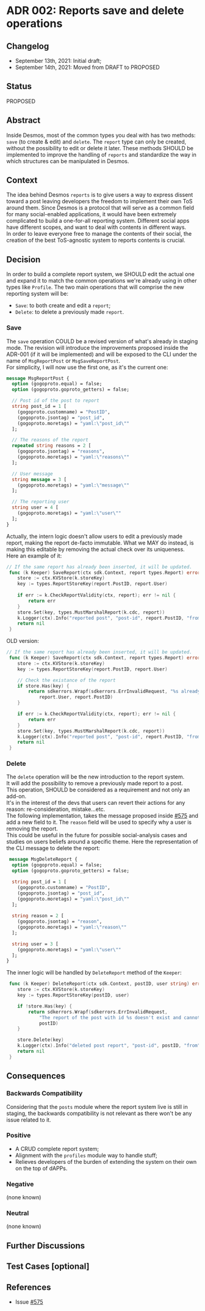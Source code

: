 # ADR 002: Reports save and delete operations

## Changelog

- September 13th, 2021: Initial draft;
- September 14th, 2021: Moved from DRAFT to PROPOSED

## Status

PROPOSED

## Abstract

Inside Desmos, most of the common types you deal with has two methods: `save` (to create & edit) and `delete`.
The `report` type can only be created, without the possibility to edit or delete it later.
These methods SHOULD be implemented to improve the handling of `reports` and standardize the way in which
structures can be manipulated in Desmos.

## Context

The idea behind Desmos `reports` is to give users a way to express dissent toward a post leaving 
developers the freedom to implement their own ToS around them.
Since Desmos is a protocol that will serve as a common field for many social-enabled applications, 
it would have been extremely complicated to build a one-for-all reporting system. 
Different social apps have different scopes, and want to deal with contents in different ways.   
In order to leave everyone free to manage the contents of their social, the creation of the best
ToS-agnostic system to reports contents is crucial.

## Decision

In order to build a complete report system, we SHOULD edit the actual one and expand it to match the common
operations we're already using in other types like `Profile`.
The two main operations that will comprise the new reporting system will be:
 * `Save`: to both create and edit a `report`;
 * `Delete`: to delete a previously made `report`.

### Save
The `save` operation COULD be a revised version of what's already in staging mode.
The revision will introduce the improvements proposed inside the ADR-001 (if it will be implemented) and will be exposed 
to the CLI under the name of `MsgReportPost` or `MsgSaveReportPost`.   
For simplicity, I will now use the first one, as it's the current one:
```protobuf
message MsgReportPost {
  option (gogoproto.equal) = false;
  option (gogoproto.goproto_getters) = false;

  // Post id of the post to report
  string post_id = 1 [
    (gogoproto.customname) = "PostID",
    (gogoproto.jsontag) = "post_id",
    (gogoproto.moretags) = "yaml:\"post_id\""
  ];

  // The reasons of the report
  repeated string reasons = 2 [
    (gogoproto.jsontag) = "reasons",
    (gogoproto.moretags) = "yaml:\"reasons\""
  ];

  // User message
  string message = 3 [ 
    (gogoproto.moretags) = "yaml:\"message\"" 
  ];

  // The reporting user
  string user = 4 [ 
    (gogoproto.moretags) = "yaml:\"user\"" 
  ];
}
```
Actually, the intern logic doesn't allow users to edit a previously made report, making the report de-facto immutable. 
What we MAY do instead, is making this editable by removing the actual check over its uniqueness.  
Here an example of it:  
```go
// If the same report has already been inserted, it will be updated.
 func (k Keeper) SaveReport(ctx sdk.Context, report types.Report) error {
 	store := ctx.KVStore(k.storeKey)
 	key := types.ReportStoreKey(report.PostID, report.User)
 	
 	if err := k.CheckReportValidity(ctx, report); err != nil {
 		return err
 	}
	store.Set(key, types.MustMarshalReport(k.cdc, report))
	k.Logger(ctx).Info("reported post", "post-id", report.PostID, "from", report.User)
 	return nil
 }
```

OLD version:
```go
// If the same report has already been inserted, it will be updated.
 func (k Keeper) SaveReport(ctx sdk.Context, report types.Report) error {
 	store := ctx.KVStore(k.storeKey)
 	key := types.ReportStoreKey(report.PostID, report.User)

 	// Check the existance of the report
 	if store.Has(key) {
 		return sdkerrors.Wrapf(sdkerrors.ErrInvalidRequest, "%s already reported post with id %s",
 			report.User, report.PostID)
 	}

 	if err := k.CheckReportValidity(ctx, report); err != nil {
 		return err
 	}
	store.Set(key, types.MustMarshalReport(k.cdc, report))
	k.Logger(ctx).Info("reported post", "post-id", report.PostID, "from", report.User)
 	return nil
 }
```
### Delete 
The `delete` operation will be the new introduction to the report system.   
It will add the possibility to remove a previously made report to a post.  
This operation, SHOULD be considered as a requirement and not only an add-on.  
It's in the interest of the devs that users can revert their actions for any reason:
re-consideration, mistake...etc.   
The following implementation, takes the message proposed inside [#575](https://github.com/desmos-labs/desmos/issues/575)
and add a new field to it. The `reason` field will be used to specify why a user is removing the report.  
This could be useful in the future for possible social-analysis cases and studies on users beliefs around a specific theme.
Here the representation of the CLI message to delete the report:
```protobuf
 message MsgDeleteReport {
  option (gogoproto.equal) = false;
  option (gogoproto.goproto_getters) = false;

  string post_id = 1 [
    (gogoproto.customname) = "PostID",
    (gogoproto.jsontag) = "post_id",
    (gogoproto.moretags) = "yaml:\"post_id\""
  ];
  
  string reason = 2 [
    (gogoproto.jsontag) = "reason",
    (gogoproto.moretags) = "yaml:\"reason\""
  ];

  string user = 3 [
    (gogoproto.moretags) = "yaml:\"user\"" 
  ];
}
```

The inner logic will be handled by `DeleteReport` method of the `Keeper`:
```go
 func (k Keeper) DeleteReport(ctx sdk.Context, postID, user string) error {
 	store := ctx.KVStore(k.storeKey)
 	key := types.ReportStoreKey(postID, user)

 	if !store.Has(key) {
 		return sdkerrors.Wrapf(sdkerrors.ErrInvalidRequest,
 			"The report of the post with id %s doesn't exist and cannot be removed",
 			postID)
 	}

 	store.Delete(key)
 	k.Logger(ctx).Info("deleted post report", "post-id", postID, "from", user)
 	return nil
 }
```

## Consequences

### Backwards Compatibility

Considering that the `posts` module where the report system live is still in staging, 
the backwards compatibility is not relevant as there won't be any issue related to it.

### Positive

* A CRUD complete report system;
* Alignment with the `profiles` module way to handle stuff;
* Relieves developers of the burden of extending the system on their own on the top of dAPPs.

### Negative

(none known)

### Neutral

(none known)

## Further Discussions

## Test Cases [optional]

## References

- Issue [#575](https://github.com/desmos-labs/desmos/issues/575)